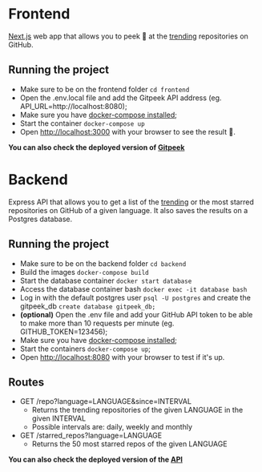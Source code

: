 # Frontend

[Next.js](https://nextjs.org/) web app that allows you to peek 👀 at the [trending](https://github.com/trending) repositories on GitHub.

## Running the project

- Make sure to be on the frontend folder `cd frontend`
- Open the .env.local file and add the Gitpeek API address (eg. API_URL=http://localhost:8080);
- Make sure you have [docker-compose installed](https://docs.docker.com/compose/install/);
- Start the container `docker-compose up`
- Open [http://localhost:3000](http://localhost:3000) with your browser to see the result 👀️.

**You can also check the deployed version of [Gitpeek](https://gitpeek.vercel.app/)**

# Backend

Express API that allows you to get a list of the [trending](https://github.com/trending) or the most starred repositories on GitHub of a given language. It also saves the results on a Postgres database.

## Running the project

- Make sure to be on the backend folder `cd backend`
- Build the images `docker-compose build`
- Start the database container `docker start database`
- Access the database container bash `docker exec -it database bash`
- Log in with the default postgres user `psql -U postgres` and create the gitpeek_db `create database gitpeek_db;`
- **(optional)** Open the .env file and add your GitHub API token to be able to make more than 10 requests per minute (eg. GITHUB_TOKEN=123456);
- Make sure you have [docker-compose installed](https://docs.docker.com/compose/install/);
- Start the containers `docker-compose up`;
- Open [http://localhost:8080](http://localhost:8080) with your browser to test if it's up.

## Routes

- GET /repo?language=LANGUAGE&since=INTERVAL
    - Returns the trending repositories of the given LANGUAGE in the given INTERVAL
    - Possible intervals are: daily, weekly and monthly
- GET /starred_repos?language=LANGUAGE
    - Returns the 50 most starred repos of the given LANGUAGE

**You can also check the deployed version of the [API](https://gitpeekapi.herokuapp.com/)**


